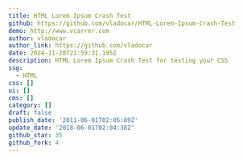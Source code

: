 ```yaml
---
title: HTML Lorem Ipsum Crash Test
github: https://github.com/vladocar/HTML-Lorem-Ipsum-Crash-Test
demo: http://www.vcarrer.com
author: vladocar
author_link: https://github.com/vladocar
date: 2024-11-28T21:59:31.195Z
description: HTML Lorem Ipsum Crash Test for testing your CSS
ssg:
  - HTML
css: []
ui: []
cms: []
category: []
draft: false
publish_date: '2011-06-01T02:05:09Z'
update_date: '2018-06-01T02:04:38Z'
github_star: 35
github_fork: 4
---
```

